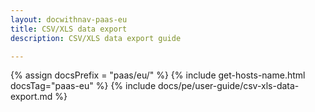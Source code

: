 ```yaml
---
layout: docwithnav-paas-eu
title: CSV/XLS data export
description: CSV/XLS data export guide

---
```


{% assign docsPrefix = "paas/eu/" %}
{% include get-hosts-name.html docsTag="paas-eu" %}
{% include docs/pe/user-guide/csv-xls-data-export.md %}